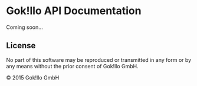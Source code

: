Gok!llo API Documentation
=========================

Coming soon...

## License

No part of this software may be reproduced or transmitted in any form or by any means without the prior consent of Gok!llo GmbH.

&copy; 2015 Gok!llo GmbH
